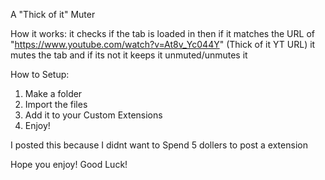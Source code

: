 A "Thick of it" Muter

How it works:
it checks if the tab is loaded in then if it matches the URL of "https://www.youtube.com/watch?v=At8v_Yc044Y" (Thick of it YT URL) it mutes the tab and if its not it keeps it unmuted/unmutes it

How to Setup:
1. Make a folder
2. Import the files
3. Add it to your Custom Extensions
4. Enjoy!

I posted this because I didnt want to Spend 5 dollers to post a extension

Hope you enjoy! Good Luck!
